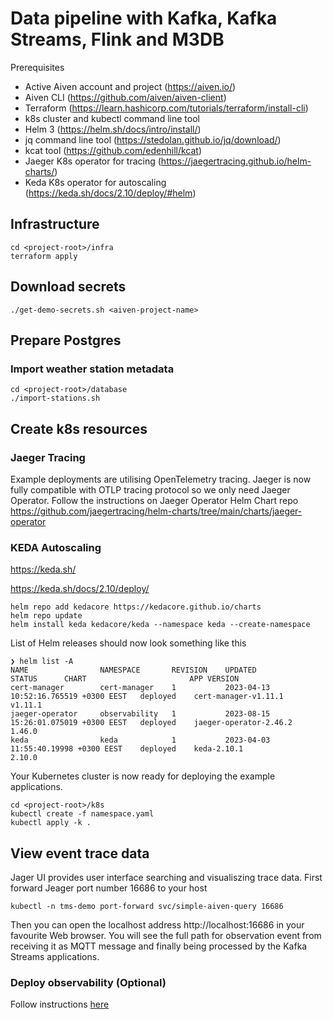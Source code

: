 # Data pipeline with Kafka, Kafka Streams, Flink and M3DB

Prerequisites
- Active Aiven account and project (https://aiven.io/)
- Aiven CLI (https://github.com/aiven/aiven-client)
- Terraform (https://learn.hashicorp.com/tutorials/terraform/install-cli)
- k8s cluster and kubectl command line tool
- Helm 3 (https://helm.sh/docs/intro/install/)
- jq command line tool (https://stedolan.github.io/jq/download/)
- kcat tool (https://github.com/edenhill/kcat)
- Jaeger K8s operator for tracing (https://jaegertracing.github.io/helm-charts/)
- Keda K8s operator for autoscaling (https://keda.sh/docs/2.10/deploy/#helm)


## Infrastructure
```
cd <project-root>/infra
terraform apply
````

## Download secrets
````
./get-demo-secrets.sh <aiven-project-name>
````

## Prepare Postgres

### Import weather station metadata
```
cd <project-root>/database
./import-stations.sh
```

## Create k8s resources

### Jaeger Tracing
Example deployments are utilising OpenTelemetry tracing. Jaeger is now fully compatible with OTLP tracing protocol so we only need Jaeger Operator.
Follow the instructions on Jaeger Operator Helm Chart repo https://github.com/jaegertracing/helm-charts/tree/main/charts/jaeger-operator



### KEDA Autoscaling
https://keda.sh/

https://keda.sh/docs/2.10/deploy/
```
helm repo add kedacore https://kedacore.github.io/charts
helm repo update
helm install keda kedacore/keda --namespace keda --create-namespace
```

List of Helm releases should now look something like this
```
❯ helm list -A
NAME               	NAMESPACE    	REVISION	UPDATED                              	STATUS  	CHART                      	APP VERSION
cert-manager       	cert-manager 	1       	2023-04-13 10:52:16.765519 +0300 EEST	deployed	cert-manager-v1.11.1       	v1.11.1
jaeger-operator    	observability	1       	2023-08-15 15:26:01.075019 +0300 EEST	deployed	jaeger-operator-2.46.2     	1.46.0
keda               	keda         	1       	2023-04-03 11:55:40.19998 +0300 EEST 	deployed	keda-2.10.1                	2.10.0
```

Your Kubernetes cluster is now ready for deploying the example applications.

```
cd <project-root>/k8s
kubectl create -f namespace.yaml
kubectl apply -k .
```

## View event trace data
Jager UI provides user interface searching and visualiszing trace data. First forward Jeager port number 16686 to your host
```
kubectl -n tms-demo port-forward svc/simple-aiven-query 16686
```
Then you can open the localhost address http://localhost:16686 in your favourite Web browser. You will see the full path for observation event from receiving it as MQTT message and finally being processed by the Kafka Streams applications.

### Deploy observability (Optional)
Follow instructions [here](observability/README.md)
